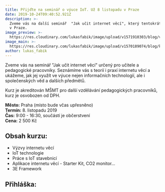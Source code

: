 ```yaml
---
title: Přijďte na seminář o výuce IoT. Už 8 listopadu v Praze
date: 2019-10-24T09:40:52.921Z
description: >-
  Zveme vás na další seminář  "Jak učit internet věcí", který tentokrát pořádáme
  v Praze.
image_preview: >-
  https://res.cloudinary.com/lukasfabik/image/upload/v1571910303/blog/vyuka-digitalnich-dovednosti.jpg
image_main: >-
  https://res.cloudinary.com/lukasfabik/image/upload/v1570189074/blog/komensky_wide.jpg
author: lukas_fabik
---
```

Zveme vás na seminář "Jak učit internet věcí" určený pro učitele a pedagogické pracovníky. Seznámíme vás s teorií i praxí internetu věcí a ukážeme, jak jej využít ve výuce nejen informačních technologií, ale i společenských věd a dalších předmětů.

Kurz je akreditován MŠMT pro další vzdělávání pedagogických pracovníků, kurz je osvobozen od DPH.

**Město:** Praha (místo bude včas upřesněno)\
**Termín:** 8. listopadu 2019\
**Čas:** 9:00 - 16:30, součástí je občerstvení\
**Cena:** 2 500 Kč



## Obsah kurzu:

* Výzvy internetu věcí
* IoT technologie
* Práce s IoT stavebnicí
* Aplikace internetu věcí - Starter Kit, CO2 monitor...
* 3E Framework



## Přihláška:

<script charset="utf-8" type="text/javascript" src="//js.hsforms.net/forms/shell.js"></script>

<script>

  hbspt.forms.create({

	portalId: "5560121",

	formId: "b733072c-eec6-4553-8b76-3425074a294e"

});

</script>
